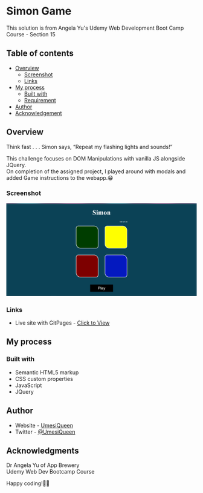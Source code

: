 # Simon Game

This solution is from Angela Yu's Udemy Web Development Boot Camp Course - Section 15


## Table of contents

- [Overview](#overview)
  - [Screenshot](#screenshot)
  - [Links](#links)
- [My process](#my-process)
  - [Built with](#built-with)
  - [Requirement](#requirement)
- [Author](#author)
- [Acknowledgement](#acknowledgement)

## Overview
Think fast . . . Simon says, “Repeat my flashing lights and sounds!”

This challenge focuses on DOM Manipulations with vanilla JS alongside JQuery.     
On completion of the assigned project, I played around with modals and added Game instructions to the webapp.😁


### Screenshot
 ![Alt text](Screenshot.png?raw=true)

### Links

- Live site with GitPages - [Click to View](https://umesiqueen.github.io/Simon-Game/)


## My process

### Built with

- Semantic HTML5 markup
- CSS custom properties
- JavaScript
- JQuery


## Author

- Website - [UmesiQueen](https://umesiqueen.github.io/UmesiQueen/)
- Twitter - [@UmesiQueen](https://www.twitter.com/UmesiQueen)

## Acknowledgments

Dr Angela Yu of App Brewery      
Udemy Web Dev Bootcamp Course 

Happy coding!💙💚


